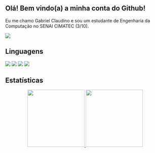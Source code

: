 ## Olá! Bem vindo(a) a minha conta do Github!

Eu me chamo Gabriel Claudino e sou um estudante de Engenharia da Computação no SENAI CIMATEC (3/10).
  
[<img src="https://img.shields.io/badge/linkedin-%230077B5.svg?&style=for-the-badge&logo=linkedin&logoColor=white" />](https://www.linkedin.com/in/gabrielclaudinoo/) 

## Linguagens 

<img src="https://img.shields.io/badge/C-00599C?style=for-the-badge&logo=c&logoColor=white" /> <img src="https://img.shields.io/badge/Java-ED8B00?style=for-the-badge&logo=java&logoColor=white" /> <img src="https://img.shields.io/badge/Python-FFD43B?style=for-the-badge&logo=python&logoColor=blue" /> <img src="https://img.shields.io/badge/PLSQL-F80000?style=for-the-badge&logo=oracle&logoColor=black" />

## Estatísticas

<div align="center">
  <a href="https://github.com/Claudino2001">
  <img height="180em" src="https://github-readme-stats.vercel.app/api?username=Claudino2001&show_icons=true&theme=darcula&include_all_commits=true&count_private=true"/>   <img height="180em" src="https://github-readme-stats.vercel.app/api/top-langs/?username=Claudino2001&layout=compact&langs_count=7&theme=darcula"/>
</div>
